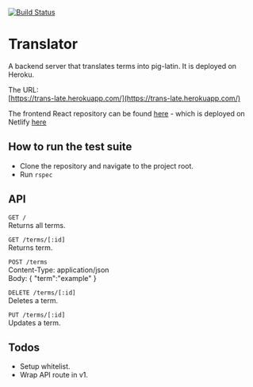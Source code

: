 [![Build Status](https://travis-ci.org/hughbric/translator_server.svg?branch=master)](https://travis-ci.org/hughbric/translator_server)

# Translator

A backend server that translates terms into pig-latin. It is deployed on Heroku.

The URL:  
[https://trans-late.herokuapp.com/](https://trans-late.herokuapp.com/)

The frontend React repository can be found [here](https://github.com/hughbric/translator_frontend) - which is deployed on Netlify [here](https://vigorous-blackwell-e2069e.netlify.com/)

## How to run the test suite

- Clone the repository and navigate to the project root.
- Run `rspec`

## API

`GET /`  
Returns all terms.  

`GET /terms/[:id]`  
Returns term.  

`POST /terms`  
Content-Type: application/json  
Body: { "term":"example" }  

`DELETE /terms/[:id]`  
Deletes a term.  

`PUT /terms/[:id]`  
Updates a term.  

## Todos

- Setup whitelist.
- Wrap API route in v1.
